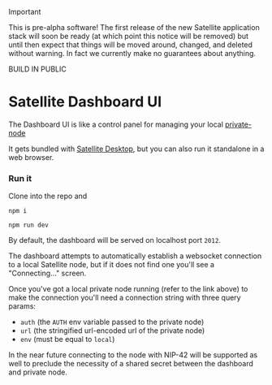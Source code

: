 > [!IMPORTANT]
> This is pre-alpha software! The first release of the new Satellite application stack will soon be ready (at which point this notice will be removed) but until then expect that things will be moved around, changed, and deleted without warning. In fact we currently make no guarantees about anything.
>
> BUILD IN PUBLIC

# Satellite Dashboard UI

The Dashboard UI is like a control panel for managing your local [private-node](https://github.com/satellite-earth/private-node)

It gets bundled with [Satellite Desktop](https://github.com/satellite-earth/desktop), but you can also run it standalone in a web browser.

### Run it

Clone into the repo and

`npm i`

`npm run dev`

By default, the dashboard will be served on localhost port `2012`.

The dashboard attempts to automatically establish a websocket connection to a local Satellite node, but if it does not find one you'll see a "Connecting..." screen.

Once you've got a local private node running (refer to the link above) to make the connection you'll need a connection string with three query params:

- `auth` (the `AUTH` env variable passed to the private node)
- `url` (the stringified url-encoded url of the private node)
- `env` (must be equal to `local`)

In the near future connecting to the node with NIP-42 will be supported as well to preclude the necessity of a shared secret between the dashboard and private node.
